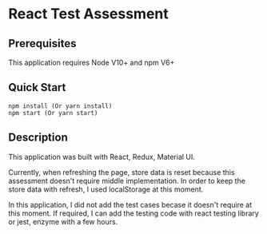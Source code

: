 # React Test Assessment

## Prerequisites

This application requires Node V10+ and npm V6+

## Quick Start

```
npm install (Or yarn install)
npm start (Or yarn start)
```

## Description

This application was built with React, Redux, Material UI.

Currently, when refreshing the page, store data is reset because this assessment doesn't require middle implementation. In order to keep the store data with refresh, I used localStorage at this moment.

In this application, I did not add the test cases becase it doesn't require at this moment. If required, I can add the testing code with react testing library or jest, enzyme with a few hours.
